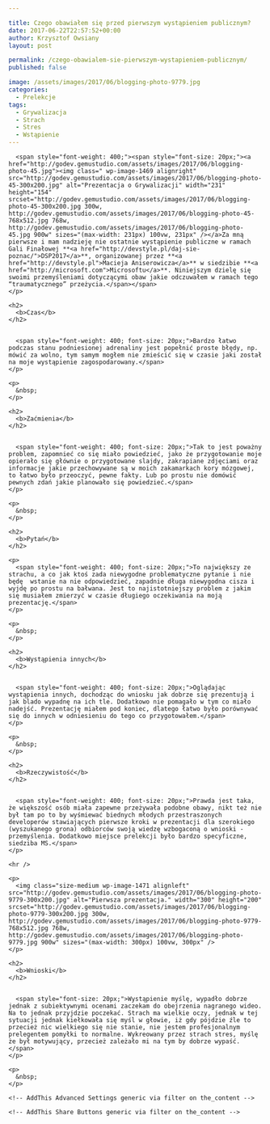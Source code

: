 ```yaml
---

title: Czego obawiałem się przed pierwszym wystąpieniem publicznym?
date: 2017-06-22T22:57:52+00:00
author: Krzysztof Owsiany
layout: post

permalink: /czego-obawialem-sie-pierwszym-wystapieniem-publicznym/
published: false

image: /assets/images/2017/06/blogging-photo-9779.jpg
categories:
  - Prelekcje
tags:
  - Grywalizacja
  - Strach
  - Stres
  - Wstąpienie
---
```

<div id="dslc-theme-content">
  <div id="dslc-theme-content-inner">

      <span style="font-weight: 400;"><span style="font-size: 20px;"><a href="http://godev.gemustudio.com/assets/images/2017/06/blogging-photo-45.jpg"><img class=" wp-image-1469 alignright" src="http://godev.gemustudio.com/assets/images/2017/06/blogging-photo-45-300x200.jpg" alt="Prezentacja o Grywalizacji" width="231" height="154" srcset="http://godev.gemustudio.com/assets/images/2017/06/blogging-photo-45-300x200.jpg 300w, http://godev.gemustudio.com/assets/images/2017/06/blogging-photo-45-768x512.jpg 768w, http://godev.gemustudio.com/assets/images/2017/06/blogging-photo-45.jpg 900w" sizes="(max-width: 231px) 100vw, 231px" /></a>Za mną pierwsze i mam nadzieję nie ostatnie wystąpienie publiczne w ramach Gali Finałowej **<a href="http://devstyle.pl/daj-sie-poznac/">DSP2017</a>**, organizowanej przez **<a href="http://devstyle.pl">Macieja Aniserowicza</a>** w siedzibie **<a href="http://microsoft.com">Microsoftu</a>**. Niniejszym dzielę się swoimi przemyśleniami dotyczącymi obaw jakie odczuwałem w ramach tego “traumatycznego” przeżycia.</span></span>
    </p>
    
  <!--break-->
    
    <h2>
      <b>Czas</b>
    </h2>
    

      <span style="font-weight: 400; font-size: 20px;">Bardzo łatwo podczas stanu podniesionej adrenaliny jest popełnić proste błędy, np. mówić za wolno, tym samym mogłem nie zmieścić się w czasie jaki został na moje wystąpienie zagospodarowany.</span>
    </p>
    
    <p>
      &nbsp;
    </p>
    
    <h2>
      <b>Zaćmienia</b>
    </h2>
    

      <span style="font-weight: 400; font-size: 20px;">Tak to jest poważny problem, zapomnieć co się miało powiedzieć, jako że przygotowanie moje opierało się głównie o przygotowane slajdy, zakrapiane zdjęciami oraz informacje jakie przechowywane są w moich zakamarkach kory mózgowej, to łatwo było przeoczyć, pewne fakty. Lub po prostu nie domówić pewnych zdań jakie planowało się powiedzieć.</span>
    </p>
    
    <p>
      &nbsp;
    </p>
    
    <h2>
      <b>Pytań</b>
    </h2>
    
    <p>
      <span style="font-weight: 400; font-size: 20px;">To największy ze strachu, a co jak ktoś zada niewygodne problematyczne pytanie i nie będę  wstanie na nie odpowiedzieć, zapadnie długa niewygodna cisza i wyjdę po prostu na bałwana. Jest to najistotniejszy problem z jakim się musiałem zmierzyć w czasie długiego oczekiwania na moją prezentację.</span>
    </p>
    
    <p>
      &nbsp;
    </p>
    
    <h2>
      <b>Wystąpienia innych</b>
    </h2>
    

      <span style="font-weight: 400; font-size: 20px;">Oglądając wystąpienia innych, dochodząc do wniosku jak dobrze się prezentują i jak blado wypadnę na ich tle. Dodatkowo nie pomagało w tym co miało nadejść. Prezentację miałem pod koniec, dlatego łatwo było porównywać się do innych w odniesieniu do tego co przygotowałem.</span>
    </p>
    
    <p>
      &nbsp;
    </p>
    
    <h2>
      <b>Rzeczywistość</b>
    </h2>
    

      <span style="font-weight: 400; font-size: 20px;">Prawda jest taka, że większość osób miała zapewne przeżywała podobne obawy, nikt też nie był tam po to by wyśmiewać biednych młodych przestraszonych developerów stawiających pierwsze kroki w prezentacji dla szerokiego (wyszukanego grona) odbiorców swoją wiedzę wzbogaconą o wnioski - przemyślenia. Dodatkowo miejsce prelekcji było bardzo specyficzne, siedziba MS.</span>
    </p>
    
    <hr />
    
    <p>
      <img class="size-medium wp-image-1471 alignleft" src="http://godev.gemustudio.com/assets/images/2017/06/blogging-photo-9779-300x200.jpg" alt="Pierwsza prezentacja." width="300" height="200" srcset="http://godev.gemustudio.com/assets/images/2017/06/blogging-photo-9779-300x200.jpg 300w, http://godev.gemustudio.com/assets/images/2017/06/blogging-photo-9779-768x512.jpg 768w, http://godev.gemustudio.com/assets/images/2017/06/blogging-photo-9779.jpg 900w" sizes="(max-width: 300px) 100vw, 300px" />
    </p>
    
    <h2>
      <b>Wnioski</b>
    </h2>
    

      <span style="font-size: 20px;">Wystąpienie myślę, wypadło dobrze jednak z subiektywnymi ocenami zaczekam do obejrzenia nagranego wideo. Na to jednak przyjdzie poczekać. Strach ma wielkie oczy, jednak w tej sytuacji jednak kiełkowała się myśl w głowie, iż gdy pójdzie źle to przecież nic wielkiego się nie stanie, nie jestem profesjonalnym prelegentem pomyłki to normalne. Wykreowany przez strach stres, myślę że był motywujący, przecież zależało mi na tym by dobrze wypaść.</span>
    </p>
    
    <p>
      &nbsp;
    </p>
    
    <!-- AddThis Advanced Settings generic via filter on the_content -->
    
    <!-- AddThis Share Buttons generic via filter on the_content -->
  </div>
</div>